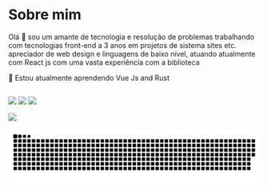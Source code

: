 # Sobre mim
Olá 👋 sou um amante de tecnologia e resolução de problemas trabalhando com tecnologias front-end a 3 anos em projetos de sistema sites etc. apreciador de web design e linguagens de baixo nível, atuando atualmente com React js com uma vasta experiência com a biblioteca
    
🌱 Estou atualmente aprendendo Vue Js and Rust

<!-- <div>
  <a href="https://github.com/JacksonSamuel42">
  <img height="180em" src="https://github-readme-stats.vercel.app/api?username=JacksonSamuel42&show_icons=true&theme=dracula&include_all_commits=true&count_private=true"/>
  <img height="180em" src="https://github-readme-stats.vercel.app/api/top-langs/?username=JacksonSamuel42&layout=compact&langs_count=7&theme=dracula"/>
</div>
<div style="display: inline_block"><br>
  <img align="center" alt="jackson-Js" height="30" width="40" src="https://raw.githubusercontent.com/devicons/devicon/master/icons/javascript/javascript-plain.svg">
  <img align="center" alt="jackson-boot" height="30" width="40" src="https://raw.githubusercontent.com/devicons/devicon/master/icons/bootstrap/bootstrap-plain.svg">
  <img align="center" alt="jackson-React" height="30" width="40" src="https://raw.githubusercontent.com/devicons/devicon/master/icons/react/react-original.svg">
  <img align="center" alt="jackson-HTML" height="30" width="40" src="https://raw.githubusercontent.com/devicons/devicon/master/icons/html5/html5-original.svg">
  <img align="center" alt="jackson-CSS" height="30" width="40" src="https://raw.githubusercontent.com/devicons/devicon/master/icons/css3/css3-original.svg">
  <img align="center" alt="jackson-php" height="30" width="40" src="https://raw.githubusercontent.com/devicons/devicon/master/icons/php/php-original.svg">
  <img align="center" alt="jackson-nodejs" height="30" width="40" src="https://raw.githubusercontent.com/devicons/devicon/master/icons/nodejs/nodejs-original.svg">
  <img align="center" alt="jackson-vue" height="30" width="40" src="https://raw.githubusercontent.com/devicons/devicon/master/icons/vuejs/vuejs-original.svg">
</div> -->
  
  ##
 
 <div>
     
  <a href="https://instagram.com/JacksonSamu42" target="_blank"><img src="https://img.shields.io/badge/-Instagram-%23E4405F?style=for-the-badge&logo=instagram&logoColor=white" target="_blank"></a>
 	<a href="https://www.twitter.com/JacksonSamu42" target="_blank"><img src="https://img.shields.io/badge/Twitter-1DA1F2?style=for-the-badge&logo=twitter&logoColor=white" target="_blank"></a>
 <a href="https://discord.gg/jackson#8807" target="_blank"><img src="https://img.shields.io/badge/Discord-7289DA?style=for-the-badge&logo=discord&logoColor=white" target="_blank"></a> 
<!--   <a href = "mailto:jacksonsamuel42@hotmail.com"><img src="https://img.shields.io/badge/-Gmail-%23333?style=for-the-badge&logo=gmail&logoColor=white" target="_blank"></a> -->
  <a href="https://www.linkedin.com/in/jackson-samuel-485163207" target="_blank"><img src="https://img.shields.io/badge/-LinkedIn-%230077B5?style=for-the-badge&logo=linkedin&logoColor=white" target="_blank"></a> 
 
  ![Snake animation](https://github.com/JacksonSamuel42/JacksonSamuel42/blob/output/github-contribution-grid-snake.svg)
 
</div>


